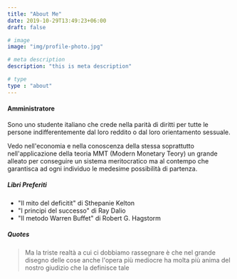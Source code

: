 ```yaml
---
title: "About Me"
date: 2019-10-29T13:49:23+06:00
draft: false

# image
image: "img/profile-photo.jpg"

# meta description
description: "this is meta description"

# type
type : "about"
---
```


#### Amministratore


Sono uno studente italiano che crede nella parità di diritti per tutte le persone indifferentemente dal loro reddito o dal loro orientamento sessuale.

Vedo nell'economia e nella conoscenza della stessa soprattutto nell'applicazione della teoria MMT (Modern Monetary Teory) un grande alleato per conseguire un sistema meritocratico ma al contempo che garantisca ad ogni individuo le medesime possibilità di partenza.

##### Libri Preferiti

* "Il mito del deficitit" di Sthepanie Kelton
* "I principi del successo" di Ray Dalio
* "Il metodo Warren Buffet" di Robert G. Hagstorm



##### Quotes

> Ma la triste realtà a cui ci dobbiamo rassegnare è che nel grande disegno delle cose anche l'opera più mediocre ha molta più anima del nostro giudizio che la definisce tale